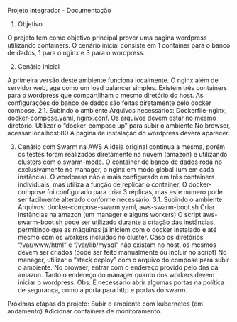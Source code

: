 Projeto integrador - Documentação 

1. Objetivo
 
O projeto tem como objetivo principal prover uma página wordpress utilizando containers. O cenário inicial consiste em 1 container para o banco de dados, 1 para o nginx e 3 para o wordpress. 

2. Cenário Inicial 

A primeira versão deste ambiente funciona localmente. O nginx além de servidor web, age como um load balancer simples. Existem três containers para o wordpress que compartilham o mesmo diretório do host. As configurações do banco de dados são feitas diretamente pelo docker compose. 
2.1. Subindo o ambiente
Arquivos necessários: Dockerfile-nginx, docker-compose.yaml, nginx.conf.
Os arquivos devem estar no mesmo diretório.
Utilizar o “docker-compose up” para subir o ambiente
No browser, acessar localhost:80
A página de instalação do wordpress deverá aparecer. 

3. Cenário com Swarm na AWS
A ideia original continua a mesma, porém os testes foram realizados diretamente na nuvem (amazon) e utilizando clusters com o swarm-mode. O container de banco de dados roda no exclusivamente no manager, o nginx em modo global (um em cada instância). O wordpress não é mais configurado em três containers individuais, mas utiliza a função de replicar o container. O docker-compose foi configurado para criar 3 réplicas, mas este numero pode ser facilmente alterado conforme necessário.
3.1. Subindo o ambiente
Arquivos: docker-compose-swarm.yaml, aws-swarm-boot.sh
Criar instâncias na amazon (um manager e alguns workers)
O script aws-swarm-boot.sh pode ser utilizado durante a criação das instâncias, permitindo que as máquinas já iniciem com o docker instalado e até mesmo com os workers incluídos no cluster. 
Caso os diretórios “/var/www/html” e “/var/lib/mysql” não existam no host, os mesmos devem ser criados (pode ser feito manualmente ou incluir no script) 
No manager, utilizar o “stack deploy” com o arquivo do compose para subir o ambiente.
No browser, entrar com o endereço provido pelo dns da amazon. Tanto o endereço do manager quanto dos workers devem iniciar o wordpress. 
Obs: É necessário abrir algumas portas na política de segurança, como a porta para http e portas do swarm.

Próximas etapas do projeto: 
Subir o ambiente com kubernetes (em andamento) 
Adicionar containers de monitoramento.


